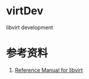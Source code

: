 # virtDev
libvirt development

# 参考资料
1. [Reference Manual for libvirt](https://libvirt.org/html/index.html)
